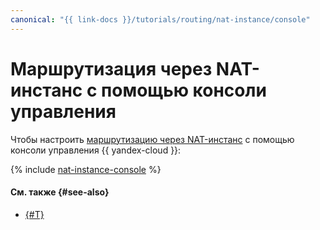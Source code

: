 ```yaml
---
canonical: "{{ link-docs }}/tutorials/routing/nat-instance/console"
---
```


# Маршрутизация через NAT-инстанс с помощью консоли управления


Чтобы настроить [маршрутизацию через NAT-инстанс](index.md) с помощью консоли управления {{ yandex-cloud }}:

{% include [nat-instance-console](../../../_tutorials/routing/nat-instance-console.md) %}

#### См. также {#see-also}

* [{#T}](terraform.md)